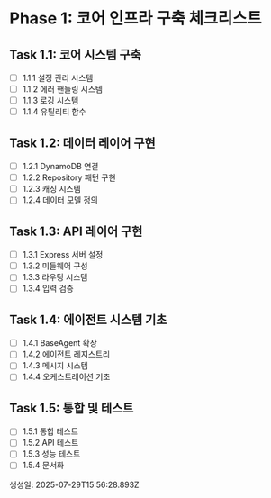 # Phase 1: 코어 인프라 구축 체크리스트

## Task 1.1: 코어 시스템 구축
- [ ] 1.1.1 설정 관리 시스템
- [ ] 1.1.2 에러 핸들링 시스템
- [ ] 1.1.3 로깅 시스템
- [ ] 1.1.4 유틸리티 함수

## Task 1.2: 데이터 레이어 구현
- [ ] 1.2.1 DynamoDB 연결
- [ ] 1.2.2 Repository 패턴 구현
- [ ] 1.2.3 캐싱 시스템
- [ ] 1.2.4 데이터 모델 정의

## Task 1.3: API 레이어 구현
- [ ] 1.3.1 Express 서버 설정
- [ ] 1.3.2 미들웨어 구성
- [ ] 1.3.3 라우팅 시스템
- [ ] 1.3.4 입력 검증

## Task 1.4: 에이전트 시스템 기초
- [ ] 1.4.1 BaseAgent 확장
- [ ] 1.4.2 에이전트 레지스트리
- [ ] 1.4.3 메시지 시스템
- [ ] 1.4.4 오케스트레이션 기초

## Task 1.5: 통합 및 테스트
- [ ] 1.5.1 통합 테스트
- [ ] 1.5.2 API 테스트
- [ ] 1.5.3 성능 테스트
- [ ] 1.5.4 문서화

생성일: 2025-07-29T15:56:28.893Z
